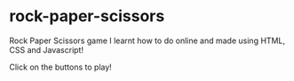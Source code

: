# rock-paper-scissors

Rock Paper Scissors game I learnt how to do online and made using HTML, CSS and Javascript!

Click on the buttons to play!
